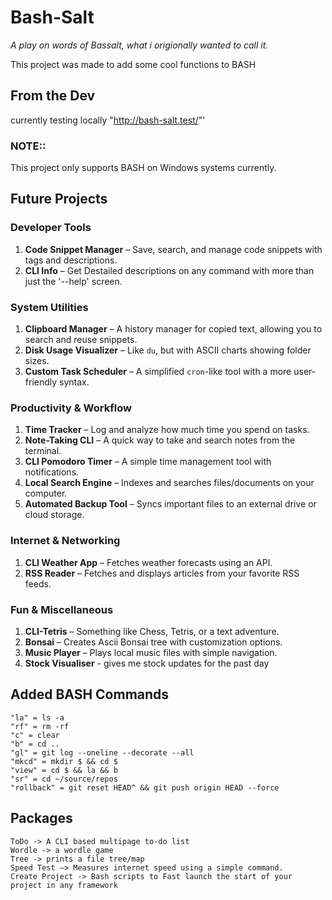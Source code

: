 # Bash-Salt

_A play on words of Bassalt, what i origionally wanted to call it._

This project was made to add some cool functions to BASH

## From the Dev

currently testing locally "http://bash-salt.test/"'

### NOTE::

This project only supports BASH on Windows systems currently.

## Future Projects

### **Developer Tools**

1. **Code Snippet Manager** – Save, search, and manage code snippets with tags and descriptions.
2. **CLI Info** – Get Destailed descriptions on any command with more than just the '--help' screen.

### **System Utilities**

1. **Clipboard Manager** – A history manager for copied text, allowing you to search and reuse snippets.
2. **Disk Usage Visualizer** – Like `du`, but with ASCII charts showing folder sizes.
3. **Custom Task Scheduler** – A simplified `cron`-like tool with a more user-friendly syntax.

### **Productivity & Workflow**

1. **Time Tracker** – Log and analyze how much time you spend on tasks.
2. **Note-Taking CLI** – A quick way to take and search notes from the terminal.
3. **CLI Pomodoro Timer** – A simple time management tool with notifications.
4. **Local Search Engine** – Indexes and searches files/documents on your computer.
5. **Automated Backup Tool** – Syncs important files to an external drive or cloud storage.

### **Internet & Networking**

1. **CLI Weather App** – Fetches weather forecasts using an API.
2. **RSS Reader** – Fetches and displays articles from your favorite RSS feeds.

### **Fun & Miscellaneous**

1. **CLI-Tetris** – Something like Chess, Tetris, or a text adventure.
2. **Bonsai** – Creates Ascii Bonsai tree with customization options.
3. **Music Player** – Plays local music files with simple navigation.
4. **Stock Visualiser** - gives me stock updates for the past day

## Added BASH Commands

    "la" = ls -a
    "rf" = rm -rf
    "c" = clear
    "b" = cd ..
    "gl" = git log --oneline --decorate --all
    "mkcd" = mkdir $ && cd $
    "view" = cd $ && la && b
    "sr" = cd ~/source/repos
    "rollback" = git reset HEAD^ && git push origin HEAD --force

## Packages

    ToDo -> A CLI based multipage to-do list
    Wordle -> a wordle game
    Tree -> prints a file tree/map
    Speed Test –> Measures internet speed using a simple command.
    Create Project -> Bash scripts to Fast launch the start of your project in any framework
